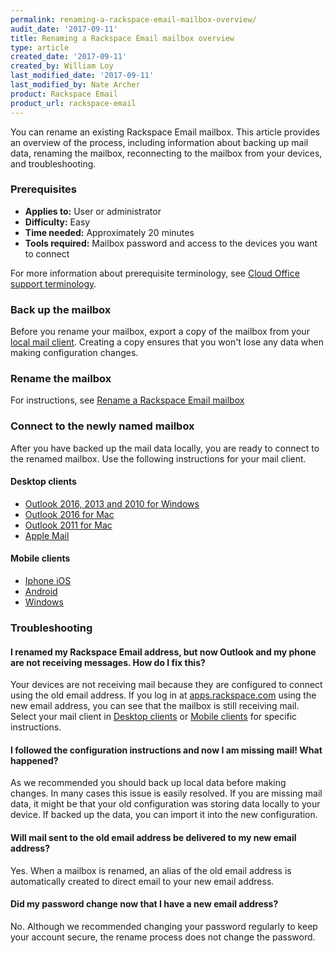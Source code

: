 ```yaml
---
permalink: renaming-a-rackspace-email-mailbox-overview/
audit_date: '2017-09-11'
title: Renaming a Rackspace Email mailbox overview
type: article
created_date: '2017-09-11'
created_by: William Loy
last_modified_date: '2017-09-11'
last_modified_by: Nate Archer
product: Rackspace Email
product_url: rackspace-email
---
```


You can rename an existing Rackspace Email mailbox. This article provides an overview of the process, including information about backing up mail data, renaming the mailbox, reconnecting to the mailbox from your devices, and troubleshooting. 

### Prerequisites

- **Applies to:** User or administrator
- **Difficulty:** Easy
- **Time needed:** Approximately 20 minutes
- **Tools required:**  Mailbox password and access to the devices you want to connect

For more information about prerequisite terminology, see [Cloud Office support terminology](/how-to/cloud-office-support-terminology/).


### Back up the mailbox

Before you rename your mailbox, export a copy of the mailbox from your [local mail client](/how-to/cloud-office-support-terminology). Creating a copy ensures that you won't lose any data when making configuration changes.

### Rename the mailbox

For instructions, see [Rename a Rackspace Email mailbox](/how-to/rename-a-rackspace-email-mailbox)

### Connect to the newly named mailbox

After you have backed up the mail data locally, you are ready to connect to the renamed mailbox. Use the following instructions for your mail client. 

#### Desktop clients

- [Outlook 2016, 2013 and 2010 for Windows](/how-to/renamed-email-address-configuration-for-outlook-on-windows)
- [Outlook 2016 for Mac](/how-to/renamed-email-address-configuration-for-outlook-2016-on-mac)
- [Outlook 2011 for Mac](/how-to/renamed-email-address-configuration-for-outlook-2011-on-mac)
- [Apple Mail](/how-to/renamed-email-address-configuration-for-apple-mail)

#### Mobile clients

- [Iphone iOS](/how-to/renamed-email-address-configuration-for-iphone-iOS)
- [Android](/how-to/renamed-email-address-configuration-for-android-mobile-phone)
- [Windows](/how-to/renamed-email-address-configuration-for-windows-mobile-phone)

### Troubleshooting

#### I renamed my Rackspace Email address, but now Outlook and my phone are not receiving messages. How do I fix this?

Your devices are not receiving mail because they are configured to connect using the old email address. If you log in at [apps.rackspace.com](apps.rackspace.com) using the new email address, you can see that the mailbox is still receiving mail. Select your mail client in [Desktop clients](#desktop-clients) or [Mobile clients](#mobile-clients) for specific instructions.

#### I followed the configuration instructions and now I am missing mail! What happened?

As we recommended you should back up local data before making changes. In many cases this issue is easily resolved. If you are missing mail data, it might be that your old configuration was storing data locally to your device. If backed up the data, you can import it into the new configuration.

#### Will mail sent to the old email address be delivered to my new email address?

Yes. When a mailbox is renamed, an alias of the old email address is automatically created to direct email to your new email address.

#### Did my password change now that I have a new email address?

No. Although we recommended changing your password regularly to keep your account secure, the rename process does not change the password.




